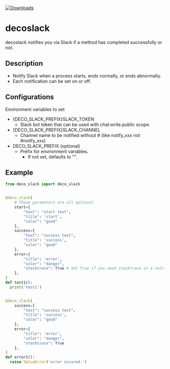 [![Downloads](https://pepy.tech/badge/deco-slack)](https://pepy.tech/project/deco-slack)

# decoslack

decoslack notifies you via Slack if a method has completed successfully or not.

## Description

- Notify Slack when a process starts, ends normally, or ends abnormally.
- Each notification can be set on or off.

## Configurations
Environment variables to set
- {DECO_SLACK_PREFIX}SLACK_TOKEN
  - Slack bot token that can be used with chat:write.public scope.
- {DECO_SLACK_PREFIX}SLACK_CHANNEL
  - Channel name to be notified without # (like notify_xxx not #notify_xxx)
- DECO_SLACK_PREFIX (optional)
  - Prefix for environment variables.
    - If not set, defaults to "".
    
## Example

```py
from deco_slack import deco_slack


@deco_slack(
    # These parameters are all optional
    start={
        "text": "start text",
        "title": 'start',
        "color": "good"
    },
    success={
        "text": "success text",
        "title": 'success',
        "color": "good"
    },
    error={
        "title": 'error',
        "color": "danger",
        "stacktrace": True # Set True if you need stacktrace in a notification
    },
)
def test1():
  print('test1')


@deco_slack(
    success={
        "text": "success text",
        "title": 'success',
        "color": "good"
    },
    error={
        "title": 'error',
        "color": "danger",
        "stacktrace": True
    },
)
def error1():
  raise ValueError('error occured.')

```
